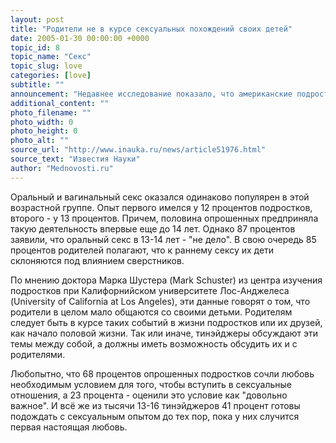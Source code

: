 ```yaml
---
layout: post
title: "Родители не в курсе сексуальных похождений своих детей"
date: 2005-01-30 00:00:00 +0000
topic_id: 8
topic_name: "Секс"
topic_slug: love
categories: [love]
subtitle: ""
announcement: "Недавнее исследование показало, что американские подростки начинают сексуальную жизнь раньше, чем могли бы подумать их родители, сообщает Reuters. Так, из 1000 опрошенных тинэйджеров 13-16 лет 27 процентов признались, что уже вступали в сексуальные отношения, тогда как 83 процента родителей были убеждены, что их дети не заходили дальше поцелуев."
additional_content: ""
photo_filename: ""
photo_width: 0
photo_height: 0
photo_alt: ""
source_url: "http://www.inauka.ru/news/article51976.html"
source_text: "Известия Науки"
author: "Mednovosti.ru"
---
```

Оральный и вагинальный секс оказался одинаково популярен в этой возрастной группе. Опыт первого имелся у 12 процентов подростков, второго - у 13 процентов. Причем, половина опрошенных предприняла такую деятельность впервые еще до 14 лет. Однако 87 процентов заявили, что оральный секс в 13-14 лет - "не дело". В свою очередь 85 процентов родителей полагают, что к раннему сексу их дети склоняются под влиянием сверстников.

По мнению доктора Марка Шустера (Mark Schuster) из центра изучения подростков при Калифорнийском университете Лос-Анджелеса (University of California at Los Angeles), эти данные говорят о том, что родители в целом мало общаются со своими детьми. Родителям следует быть в курсе таких событий в жизни подростков или их друзей, как начало половой жизни. Так или иначе, тинэйджеры обсуждают эти темы между собой, а должны иметь возможность обсудить их и с родителями.

Любопытно, что 68 процентов опрошенных подростков сочли любовь необходимым условием для того, чтобы вступить в сексуальные отношения, а 23 процента - оценили это условие как "довольно важное". И всё же из тысячи 13-16 тинэйджеров 41 процент готовы подождать с сексуальным опытом до тех пор, пока у них случится первая настоящая любовь.
